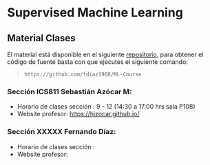 # Supervised Machine Learning

## Material Clases

El material está disponible en el siguiente [repositorio](https://github.com/fdiaz1968/ML-Course), para obtener el código de fuente basta con que ejecutes el siguiente comando:

> `https://github.com/fdiaz1968/ML-Course`

### Sección ICS811 Sebastián Azócar M: 
- Horario de clases sección : 9 - 12 (14:30 a 17:00 hrs sala P108)
- Website profesor: https://hizocar.github.io/

### Sección XXXXX Fernando Díaz: 
- Horario de clases sección : 
- Website profesor: 
